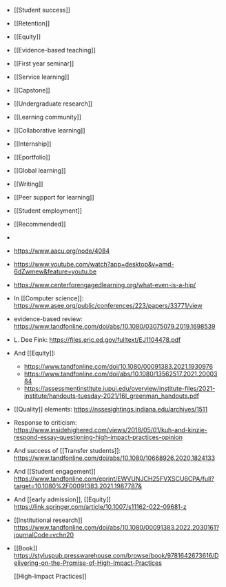 - [[Student success]]
- [[Retention]]
- [[Equity]]
- [[Evidence-based teaching]]
- [[First year seminar]]
- [[Service learning]]
- [[Capstone]]
- [[Undergraduate research]]
- [[Learning community]]
- [[Collaborative learning]]
- [[Internship]]
- [[Eportfolio]]
- [[Global learning]]
- [[Writing]]
- [[Peer support for learning]]
- [[Student employment]]
- [[Recommended]]
-
- https://www.aacu.org/node/4084
- https://www.youtube.com/watch?app=desktop&v=amd-6dZwmew&feature=youtu.be
- https://www.centerforengagedlearning.org/what-even-is-a-hip/
- In [[Computer science]]: https://www.asee.org/public/conferences/223/papers/33771/view
- evidence-based review: https://www.tandfonline.com/doi/abs/10.1080/03075079.2019.1698539
- L. Dee Fink: https://files.eric.ed.gov/fulltext/EJ1104478.pdf
- And [[Equity]]:
	- https://www.tandfonline.com/doi/10.1080/00091383.2021.1930976
	- https://www.tandfonline.com/doi/abs/10.1080/13562517.2021.2000384
	- https://assessmentinstitute.iupui.edu/overview/institute-files/2021-institute/handouts-tuesday-2021/16I_greenman_handouts.pdf
- [[Quality]] elements: https://nssesightings.indiana.edu/archives/1511
- Response to criticism: https://www.insidehighered.com/views/2018/05/01/kuh-and-kinzie-respond-essay-questioning-high-impact-practices-opinion
- And success of [[Transfer students]]: https://www.tandfonline.com/doi/abs/10.1080/10668926.2020.1824133
- And [[Student engagement]] https://www.tandfonline.com/eprint/EWVUNJCH25FVXSCU6CPA/full?target=10.1080%2F00091383.2021.1987787&
- And [[early admission]], [[Equity]] https://link.springer.com/article/10.1007/s11162-022-09681-z
- [[Institutional research]] https://www.tandfonline.com/doi/abs/10.1080/00091383.2022.2030161?journalCode=vchn20
- [[Book]] https://styluspub.presswarehouse.com/browse/book/9781642673616/Delivering-on-the-Promise-of-High-Impact-Practices
  
  [[High-Impact Practices]]